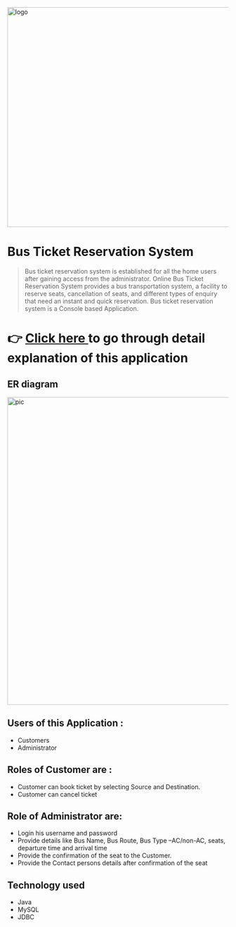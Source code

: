 <img width="1000" height="500" alt="logo" src = "https://user-images.githubusercontent.com/90348363/221415933-5c52e9e5-9912-4747-8ded-8648a7a8ba9c.png">

# Bus Ticket Reservation System

> Bus ticket reservation system is established for all the home users after gaining access from the administrator. Online Bus Ticket Reservation System provides a bus transportation system, a facility to reserve seats, cancellation of seats, and different types of enquiry that need an instant and quick reservation.
> Bus ticket reservation system is a Console based Application.

# 👉 [ Click here ](https://drive.google.com/file/d/1bbn4JBgGA4eLhT2uzVsrmUG6E26BoOV1/view?usp=sharing) to go through detail explanation of this application 

## ER diagram
<img width="839" height="700" alt="pic" src="https://user-images.githubusercontent.com/90348363/221415866-275fa807-fcf5-4bad-824a-c8d61f2b1b4a.png">

## Users of this Application :

- Customers
- Administrator

## Roles of Customer are :

- Customer can book ticket by selecting Source and Destination.
- Customer can cancel ticket

## Role of Administrator are:

- Login his username and password
- Provide details like Bus Name, Bus Route, Bus Type –AC/non-AC, seats, departure time and arrival time
- Provide the confirmation of the seat to the Customer.
- Provide the Contact persons details after confirmation of the seat

## Technology used 

- Java
- MySQL
- JDBC


